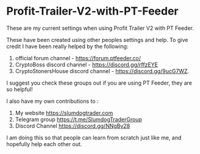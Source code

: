 # Profit-Trailer-V2-with-PT-Feeder
These are my current settings when using Profit Trailer V2 with PT Feeder.

These have been created using other peoples settings and help. To give credit I have been really helped by the following:

1) official forum channel - https://forum.ptfeeder.co/
2) CryptoBoss discord channel - https://discord.gg/rffzEYE 
3) CryptoStonersHouse discord channel - https://discord.gg/9ucG7WZ. 

I suggest you check these groups out if you are using PT Feeder, they are so helpful!

I also have my own contributions to :
1) My website https://slumdogtrader.com
2) Telegram group https://t.me/SlumdogTraderGroup 
3) Discord Channel https://discord.gg/NNgBy28 

I am doing this so that people can learn from scratch just like me, and hopefully help each other out.
